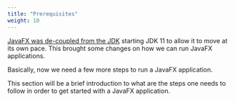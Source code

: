 ```yaml
---
title: "Prerequisites"
weight: 10
---
```


[JavaFX was de-coupled from the JDK](https://blogs.oracle.com/java-platform-group/the-future-of-javafx-and-other-java-client-roadmap-updates) starting JDK 11 to allow it to move at its own pace.
This brought some changes on how we can run JavaFX applications.

Basically, now we need a few more steps to run a JavaFX application.

This section will be a brief introduction to what are the steps one needs to follow in order to get started with a JavaFX application.